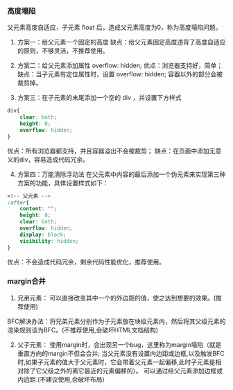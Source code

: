 ### 高度塌陷

父元素高度自适应，子元素 float 后，造成父元素高度为0，称为高度塌陷问题。

1. 方案一：给父元素一个固定的高度
缺点：给父元素固定高度违背了高度自适应的原则，不够灵活，不推荐使用。

2. 方案二：给父元素添加属性 overflow: hidden;
优点：浏览器支持好，简单；
缺点：当子元素有定位属性时，设置 overflow: hidden; 容器以外的部分会被裁剪掉。

3. 方案三：在子元素的末尾添加一个空的 div ，并设置下方样式
```css
div{
    clear: both;
    height: 0;
    overflow: hidden;
}
```
优点：所有浏览器都支持，并且容器溢出不会被裁剪；
缺点：在页面中添加无意义的div，容易造成代码冗余。

4. 方案四：万能清除浮动法
在父元素中内容的最后添加一个伪元素来实现第三种方案的功能，具体设置样式如下：
```css
<!-- 父元素 -->
:after{
    content: "";
    height: 0;
    clear: both;
    overflow: hidden;
    display: block;
    visibility: hidden;
}
```
优点：不会造成代码冗余，剩余代码性能优化，推荐使用。




### margin合并

1. 兄弟元素：
可以直接改变其中一个的外边距的值，使之达到想要的效果。(推荐使用)

BFC解决办法：将兄弟元素分别作为子元素放在块级元素内，然后将其父级元素的渲染规则该为BFC。(不推荐使用,会破坏HTML文档结构)

2. 父子元素：
使用margin时，会出现另一个bug，这里称为margin塌陷（就是垂直方向的margin不但会合并; 当父元素没有设置内边距或边框,以及触发BFC时,如果子元素的值大于父元素时，它会带着父元素一起偏移,此时子元素是相对除了它父级之外的离它最近的元素偏移的）。
可以通过给父元素添加边框或内边距.(不建议使用,会破坏布局)